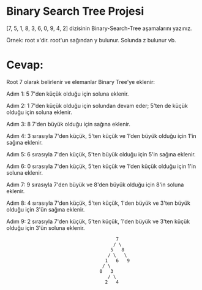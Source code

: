 # Binary Search Tree Projesi

[7, 5, 1, 8, 3, 6, 0, 9, 4, 2] dizisinin Binary-Search-Tree aşamalarını yazınız.

Örnek: root x'dir. root'un sağından y bulunur. Solunda z bulunur vb.

# Cevap:

Root 7 olarak belirlenir ve elemanlar Binary Tree'ye eklenir:

Adım 1: 5 7'den küçük olduğu için soluna eklenir.

Adım 2: 1 7'den küçük olduğu için solundan devam eder; 5'ten de küçük olduğu için soluna eklenir.

Adım 3: 8 7'den büyük olduğu için sağına eklenir.

Adım 4: 3 sırasıyla 7'den küçük, 5'ten küçük ve 1'den büyük olduğu için 1'in sağına eklenir.

Adım 5: 6 sırasıyla 7'den küçük, 5'ten büyük olduğu için 5'in sağına eklenir.

Adım 6: 0 sırasıyla 7'den küçük, 5'ten küçük ve 1'den küçük olduğu için 1'in soluna eklenir.

Adım 7: 9 sırasıyla 7'den büyük ve 8'den büyük olduğu için 8'in soluna eklenir.

Adım 8: 4 sırasıyla 7'den küçük, 5'ten küçük, 1'den büyük ve 3'ten büyük olduğu için 3'ün sağına eklenir.

Adım 9: 2 sırasıyla 7'den küçük, 5'ten küçük, 1'den büyük ve 3'ten küçük olduğu için 3'ün soluna eklenir.


                                            7
                                           / \
                                          5   8
                                         / \   \
                                        1   6   9
                                       / \
                                      0   3
                                         / \
                                        2   4
